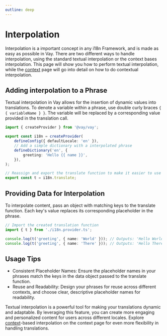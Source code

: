 ```yaml
---
outline: deep
---
```


<!-- @format -->

# Interpolation

Interpolation is a important concept in any i18n Framework, and is made as easy as possible in Vay. There are two different ways to handle interpolation, using the standard textual interpolation or the context bases interpolation. This page will show you how to perform textual interpolation, while the [context](./08.context.md) page will go into detail on how to do contextual interpolation.

## Adding interpolation to a Phrase

Textual interpolation in Vay allows for the insertion of dynamic values into translations. To denote a variable within a phrase, use double curly braces `{ { variableName } }`. The variable will be replaced by a corresponding value provided in the translation call.

```ts [src/i18n.provider.ts] {6-8}
import { createProvider } from '@vay/vay';

export const i18n = createProvider(
    defineConfig({ defaultLocale: 'en' }),
    // Add a simple dictionary with a interpolated phrase
    defineDictionary('en', {
        greeting: 'Hello {{ name }}',
    }),
);

// Reassign and export the translate function to make it easier to use
export const t = i18n.translate;
```

## Providing Data for Interpolation

To interpolate content, pass an object with matching keys to the translate function. Each key's value replaces its corresponding placeholder in the phrase.

```ts [src/index.ts] {4-5}
// Import the created translation function
import { t } from './i18n.provider.ts';

console.log(t('greeting', { name: 'World' })); // Outputs: 'Hello World'
console.log(t('greeting', { name: 'There' })); // Outputs: 'Hello There'
```

## Usage Tips

-   Consistent Placeholder Names: Ensure the placeholder names in your phrases match the keys in the data object passed to the translate function.
-   Reuse and Readability: Design your phrases for reuse across different contexts, and choose clear, descriptive placeholder names for readability.

Textual interpolation is a powerful tool for making your translations dynamic and adaptable. By leveraging this feature, you can create more engaging and personalized content for users across different locales. Explore [context](./08.context.md)-based interpolation on the context page for even more flexibility in handling translations.
